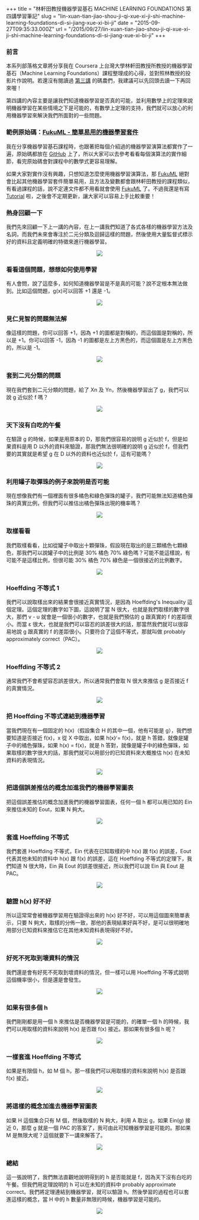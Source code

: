 +++
title = "林軒田教授機器學習基石 MACHINE LEARNING FOUNDATIONS 第四講學習筆記"
slug = "lin-xuan-tian-jiao-shou-ji-qi-xue-xi-ji-shi-machine-learning-foundations-di-si-jiang-xue-xi-bi-ji"
date = "2015-09-27T09:35:33.000Z"
url = "/2015/09/27/lin-xuan-tian-jiao-shou-ji-qi-xue-xi-ji-shi-machine-learning-foundations-di-si-jiang-xue-xi-bi-ji"
+++

### 前言

本系列部落格文章將分享我在 Coursera 上台灣大學林軒田教授所教授的機器學習基石（Machine Learning Foundations）課程整理成的心得，並對照林教授的投影片作說明。若還沒有閱讀過 [第三講](http://blog.fukuball.com/lin-xuan-tian-jiao-shou-ji-qi-xue-xi-ji-shi-machine-learning-foundations-di-san-jiang-xue-xi-bi-ji/) 的碼農們，我建議可以先回頭去讀一下再回來喔！

第四講的內容主要是讓我們知道機器學習是否真的可能，並利用數學上的定理來說明機器學習在某些情境之下是可能的，有數學上定理的支持，我們就可以放心的利用機器學習來解決我們所面對的一些問題。

### 範例原始碼：[FukuML - 簡單易用的機器學習套件](https://github.com/fukuball/fuku-ml)

我在分享機器學習基石課程時，也跟著把每個介紹過的機器學習演算法都實作了一遍，原始碼都放在 [GitHub](https://github.com/fukuball/fuku-ml) 上了，所以大家可以去參考看看每個演算法的實作細節，看完原始碼會對課程中的數學式更容易理解。

如果大家對實作沒有興趣，只想知道怎麼使用機器學習演算法，那 [FukuML](https://github.com/fukuball/fuku-ml) 絕對會比起其他機器學習套件簡單易用，且方法及變數都會跟林軒田教授的課程類似，有看過課程的話，說不定連文件都不用看就會使用 [FukuML](https://github.com/fukuball/fuku-ml) 了。不過我還是有寫 [Tutorial](https://github.com/fukuball/FukuML-Tutorial) 啦，之後會不定期更新，讓大家可以容易上手比較重要！

### 熱身回顧一下

我們先來回顧一下上一講的內容，在上一講我們知道了各式各樣的機器學習方法及名詞，而我們未來會專注於二元分類及迴歸這樣的問題，然後使用大量監督式標示好的資料且定義明確的特徵來進行機器學習。

<p style="text-align:center">
	<img src="http://static.obeobe.com/image/blog-image/Learning is Impossible-4-1.png">
</p>

### 看看這個問題，想想如何使用學習

有人會問，說了這麼多，如何知道機器學習是不是真的可能？說不定根本無法做到。比如這個問題，g(x)可以回答 +1 還是 -1。

<p style="text-align:center">
	<img src="http://static.obeobe.com/image/blog-image/Learning is Impossible-4-2.png">
</p>

### 見仁見智的問題無法解

像這樣的問題，你可以回答 +1，因為 +1 的圖都是對稱的，而這個圖是對稱的，所以是 +1。你可以回答 -1，因為 -1 的圖都是左上方黑色的，而這個圖是左上方黑色的，所以是 -1。

<p style="text-align:center">
	<img src="http://static.obeobe.com/image/blog-image/Learning is Impossible-4-3.png">
</p>

### 套到二元分類的問題

現在我們套到二元分類的問題，給了 Xn 及 Yn，然後機器學習出了 g，我們可以說 g 近似於 f 嗎？

<p style="text-align:center">
	<img src="http://static.obeobe.com/image/blog-image/Learning is Impossible-4-4.png">
</p>

### 天下沒有白吃的午餐

在驗證 g 的時候，如果是用原本的 D，那我們很容易的說明 g 近似於 f，但是如果資料是用 D 以外的資料來驗證，那我們無法很明確的說明 g 近似於 f，但我們要的其實就是希望 g 在 D 以外的資料也近似於 f，這有可能嗎？

<p style="text-align:center">
	<img src="http://static.obeobe.com/image/blog-image/Learning is Impossible-4-5.png">
</p>

### 利用罐子取彈珠的例子來說明是否可能

現在想像我們有一個裡面有很多橘色和綠色彈珠的罐子，我們可能無法知道橘色彈珠的真實比例，但我們可以推估出橘色彈珠出現的機率嗎？

<p style="text-align:center">
	<img src="http://static.obeobe.com/image/blog-image/Learning is Impossible-4-6.png">
</p>

### 取樣看看

我們取樣看看，比如從罐子中取出十顆彈珠，假設現在取出的是三顆橘色七顆綠色，那我們可以說罐子中的比例是 30% 橘色 70% 綠色嗎？可能不能這樣說，有可能不是這樣比例，但很可能 30% 橘色 70% 綠色是一個很接近的比例數字。

<p style="text-align:center">
	<img src="http://static.obeobe.com/image/blog-image/Learning is Impossible-4-7.png">
</p>

### Hoeffding 不等式 1

我們可以說取樣出來的結果會很接近真實情況，是因為 Hoeffding's Inequality 這個定理。這個定理的數字如下圖，這說明了當 N 很大，也就是我們取樣的數字很大，那們 v - u 就會是一個很小的數字，也就是我們預估的 g 跟真實的 f 的差距很小。而當 ε 很大，也就是我們可以容忍的誤差很大的話，那當然我們就可以很容易地說 g 跟真實的 f 的差距很小。只要符合了這個不等式，那就叫做 probably approximately correct（PAC）。

<p style="text-align:center">
	<img src="http://static.obeobe.com/image/blog-image/Learning is Impossible-4-8.png">
</p>

### Hoeffding 不等式 2

通常我們不會希望容忍誤差很大，所以通常我們會取 N 很大來推估 g 是否接近 f 的真實情況。

<p style="text-align:center">
	<img src="http://static.obeobe.com/image/blog-image/Learning is Impossible-4-9.png">
</p>

### 把 Hoeffding 不等式連結到機器學習

當我們現在有一個固定的 h(x)（假設集合 H 的其中一個，他有可能是 g），我們想要知道是否接近 f(x)，x 從 X 中取出，如果 h(x)  ̸= f(x)，就是 h 答錯，就像是罐子中的橘色彈珠，如果 h(x) = f(x)，就是 h 答對，就像是罐子中的綠色彈珠，如果取樣的數字很大的話，那我們就可以用部分的已知資料來大概推估 h(x) 在未知資料的表現情況。

<p style="text-align:center">
	<img src="http://static.obeobe.com/image/blog-image/Learning is Impossible-4-10.png">
</p>

### 把這個誤差推估的概念加進我們的機器學習圖表

把這個誤差推估的概念加進我們的機器學習圖表，任何一個 h 都可以用已知的 Ein 來推估未知的 Eout，如果 N 夠大。

<p style="text-align:center">
	<img src="http://static.obeobe.com/image/blog-image/Learning is Impossible-4-11.png">
</p>

### 套進 Hoeffding 不等式

我們套進 Hoeffding 不等式，Ein 代表在已知取樣的中 h(x) 跟 f(x) 的誤差，Eout 代表其他未知的資料中 h(x) 跟 f(x) 的誤差，這在 Hoeffding 不等式的定理下，我們知道 N 很大時，Ein 與 Eout 的誤差很接近，所以我們可以說 Ein 與 Eout 是 PAC。

<p style="text-align:center">
	<img src="http://static.obeobe.com/image/blog-image/Learning is Impossible-4-12.png">
</p>

### 驗證 h(x) 好不好

所以這常常會被機器學習用在驗證得出來的 h(x) 好不好，可以用這個圖來簡單表示，只要 N 夠大，取樣的分佈一致，那他的表現結果好與不好，是可以很明確地用部分已知資料來推估它在其他未知資料表現得好不好。

<p style="text-align:center">
	<img src="http://static.obeobe.com/image/blog-image/Learning is Impossible-4-13.png">
</p>

### 好死不死取到壞資料的情況

我們還是會有好死不死取到壞資料的情況，但一樣可以用 Hoeffding 不等式說明這個機率很小，但是還是會發生。

<p style="text-align:center">
	<img src="http://static.obeobe.com/image/blog-image/Learning is Impossible-4-14.png">
</p>

### 如果有很多個 h

我們剛剛都是用一個 h 來推估是否機器學習是可能的，的確單一個 h 的時候，我們可以用取樣的資料來說明 h(x) 是否跟 f(x) 接近。那如果有很多個 h 呢？

<p style="text-align:center">
	<img src="http://static.obeobe.com/image/blog-image/Learning is Impossible-4-15.png">
</p>

### 一樣套進 Hoeffding 不等式

如果是有限個 h，如 M 個 h，那一樣我們可以用取樣的資料來說明 h(x) 是否跟 f(x) 接近。

<p style="text-align:center">
	<img src="http://static.obeobe.com/image/blog-image/Learning is Impossible-4-16.png">
</p>

### 將這樣的概念加進去機器學習圖表

如果 H 這個集合只有 M 個，然後取樣的 N 夠大，利用 A 取出 g，如果 Ein(g) 接近 0，那麼 g 就是一個 PAC 的答案了，我可由此可知機器學習是可能的。那如果 M 是無限大呢？這個就要下一講來解答了。

<p style="text-align:center">
	<img src="http://static.obeobe.com/image/blog-image/Learning is Impossible-4-17.png">
</p>

### 總結

這一張說明了，我們無法直觀地說明得到的 h 是否能就是 f，因為天下沒有白吃的午餐。但我們用定理說明的 h 可以在未知的資料中 probably approximate correct。我們將定理連結到機器學習，就可以驗證 h。然後學習的過程也可以套進這樣的概念，當 H 中的 h 數量非無限的時候，機器學習是可能的。

<p style="text-align:center">
	<img src="http://static.obeobe.com/image/blog-image/Learning is Impossible-4-18.png">
</p>